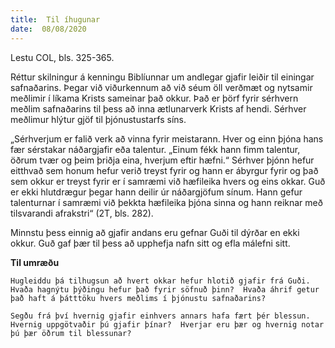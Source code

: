 ```yaml
---
title:  Til íhugunar
date:  08/08/2020
---
```


Lestu COL, bls. 325-365.

Réttur skilningur á kenningu Biblíunnar um andlegar gjafir leiðir til einingar safnaðarins.  Þegar við viðurkennum að við séum öll verðmæt og nytsamir meðlimir í líkama Krists sameinar það okkur.  Það er þörf fyrir sérhvern meðlim safnaðarins til þess að inna ætlunarverk Krists af hendi.  Sérhver meðlimur hlýtur gjöf til þjónustustarfs síns.

„Sérhverjum er falið verk að vinna fyrir meistarann.  Hver og einn þjóna hans fær sérstakar náðargjafir eða talentur.  „Einum fékk hann fimm talentur, öðrum tvær og þeim þriðja eina, hverjum eftir hæfni.“  Sérhver þjónn hefur eitthvað sem honum hefur verið treyst fyrir og hann er ábyrgur fyrir og það sem okkur er treyst fyrir er í samræmi við hæfileika hvers og eins okkar.  Guð er ekki hlutdrægur þegar hann deilir úr náðargjöfum sínum.  Hann gefur talenturnar í samræmi við þekkta hæfileika þjóna sinna og hann reiknar með tilsvarandi afrakstri“ (2T, bls. 282).

Minnstu þess einnig að gjafir andans eru gefnar Guði til dýrðar en ekki okkur.  Guð gaf þær til þess að upphefja nafn sitt og efla málefni sitt.

**Til umræðu**

`Hugleiddu þá tilhugsun að hvert okkar hefur hlotið gjafir frá Guði.  Hvaða hagnýtu þýðingu hefur það fyrir söfnuð þinn?  Hvaða áhrif getur það haft á þátttöku hvers meðlims í þjónustu safnaðarins?`

`Segðu frá því hvernig gjafir einhvers annars hafa fært þér blessun.  Hvernig uppgötvaðir þú gjafir þínar?  Hverjar eru þær og hvernig notar þú þær öðrum til blessunar?`